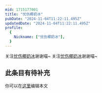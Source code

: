 ```yaml
---
mid: 1715177001
title: "忧伤椰奶冰"
pubDate: "2024-11-04T11:22:11.495Z"
updatedDate: "2024-11-04T11:22:11.495Z"
profile:
  {
    Nickname: ["忧伤椰奶冰"],
  }
---
```


关注[忧伤椰奶冰](https://space.bilibili.com/1715177001)谢谢喵~ 关注[忧伤椰奶冰](https://space.bilibili.com/1715177001)谢谢喵~

## 此条目有待补充
你可以在[这里](https://github.com/Yuhanawa/VTuber.ICU/edit/master/src/content/v/忧伤椰奶冰/index.md)编辑本文
